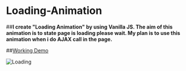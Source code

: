 # Loading-Animation

##**I create "Loading Animation" by using Vanilla JS. The aim of this animation is to state page is loading please wait.
My plan is to use this animation when i do AJAX call in the page.**

##[Working Demo](https://jsfiddle.net/hellyeah/wx1ncstt/embedded/result/)

![Loading][Loading]

[Loading]: https://i.itsosticky.com/11n3dux.png "Loading"


